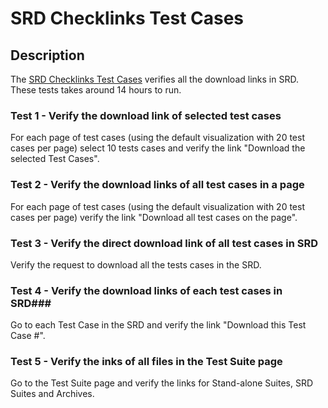 # SRD Checklinks Test Cases

## Description ##

The [SRD Checklinks Test Cases](d2/d82/a00142.html) verifies all the download links in SRD. These tests takes around 14 hours to run.

### Test 1 - Verify the download link of selected test cases ###

For each page of test cases (using the default visualization with 20 test cases per page) select 
10 tests cases and verify the link "Download the selected Test Cases".

### Test 2 - Verify the download links of all test cases in a page ###
For each page of test cases (using the default visualization with 20 test cases per page) verify the link "Download all test cases on the page".

### Test 3 - Verify the direct download link of all test cases in SRD ###
Verify the request to download all the tests cases in the SRD.

### Test 4 - Verify the download links of each test cases in  SRD###
Go to each Test Case in the SRD and verify the link "Download this Test Case #".

### Test 5 - Verify the inks of all files in the Test Suite page ###
Go to the Test Suite page and verify the links for Stand-alone Suites, SRD Suites and Archives.


